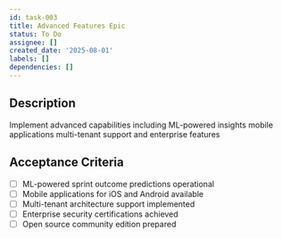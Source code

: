 ```yaml
---
id: task-003
title: Advanced Features Epic
status: To Do
assignee: []
created_date: '2025-08-01'
labels: []
dependencies: []
---
```


## Description

Implement advanced capabilities including ML-powered insights mobile applications multi-tenant support and enterprise features

## Acceptance Criteria

- [ ] ML-powered sprint outcome predictions operational
- [ ] Mobile applications for iOS and Android available
- [ ] Multi-tenant architecture support implemented
- [ ] Enterprise security certifications achieved
- [ ] Open source community edition prepared
